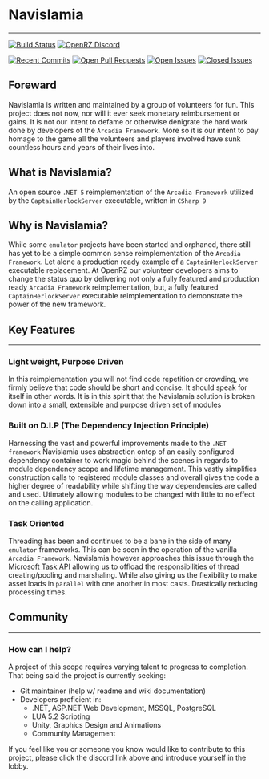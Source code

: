 # Navislamia
---
[![Build Status](https://github.com/iSmokeDrow/Navislamia/actions/workflows/build.yml/badge.svg?branch=Development)](https://github.com/iSmokeDrow/Navislamia/actions/workflows/build.yml)
[![OpenRZ Discord](https://badgen.net/discord/members/UQz9uydsFY)](https://discord.gg/UQz9uydsFY)

[![Recent Commits](https://img.shields.io/github/commit-activity/m/iSmokeDrow/Navislamia?label=Commits&style=flat-square)]()
[![Open Pull Requests](https://img.shields.io/github/issues-pr-raw/ismokedrow/navislamia?label=Open%20Pull%20Requests&style=flat-square)]()
[![Open Issues](https://img.shields.io/github/issues-raw/ismokedrow/navislamia?color=red&label=Open%20Issues&style=flat-square)]()
[![Closed Issues](https://img.shields.io/github/issues-closed-raw/ismokedrow/navislamia?color=Green&label=Closed%20Issues&style=flat-square)]()

## Foreward

Navislamia is written and maintained by a group of volunteers for fun. This project does not now, nor will it ever seek monetary reimbursement or gains. It is not our intent to defame or otherwise denigrate the hard work done by developers of the `Arcadia Framework`. More so it is our intent to pay homage to the game all the volunteers and players involved have sunk countless hours and years of their lives into.

## **What is Navislamia?** 

An open source `.NET 5` reimplementation of the `Arcadia Framework` utilized by the `CaptainHerlockServer` executable, written in `CSharp 9`

## **Why is Navislamia?**

While some `emulator` projects have been started and orphaned, there still has yet to be a simple common sense reimplementation of the `Arcadia Framework`. Let alone a production ready example of a `CaptainHerlockServer` executable replacement. At OpenRZ our volunteer developers aims to change the status quo by delivering not only a fully featured and production ready `Arcadia Framework` reimplementation, but, a fully featured `CaptainHerlockServer` executable reimplementation to demonstrate the power of the new framework.

## Key Features
---

### Light weight, Purpose Driven

In this reimplementation you will not find code repetition or crowding, we firmly believe that code should be short and concise. It should speak for itself in other words. It is in this spirit that the Navislamia solution is broken down into a small, extensible and purpose driven set of modules

### Built on D.I.P (The Dependency Injection Principle)

Harnessing the vast and powerful improvements made to the `.NET framework` Navislamia uses abstraction ontop of an easily configured dependency container to work magic behind the scenes in regards to module dependency scope and lifetime management. This vastly simplifies construction calls to registered module classes and overall gives the code a higher degree of readability while shifting the way dependencies are called and used. Utimately allowing modules to be changed with little to no effect on the calling application.

### Task Oriented

Threading has been and continues to be a bane in the side of many `emulator` frameworks. This can be seen in the operation of the vanilla `Arcadia Framework`. Navislamia however approaches this issue through the [Microsoft Task API](https://docs.microsoft.com/en-us/dotnet/api/system.threading.tasks?view=net-6.0) allowing us to offload the responsibilities of thread creating/pooling and marshaling. While also giving us the flexibility to make asset loads in `parallel` with one another in most casts. Drastically reducing processing times.

## Community
---

### How can I help?

A project of this scope requires varying talent to progress to completion. That being said the project is currently seeking:

- Git maintainer (help w/ readme and wiki documentation)
- Developers proficient in:
    - .NET, ASP.NET Web Development, MSSQL, PostgreSQL
    - LUA 5.2 Scripting
    - Unity, Graphics Design and Animations
    - Community Management

If you feel like you or someone you know would like to contribute to this project, please click the discord link above and introduce yourself in the lobby.


